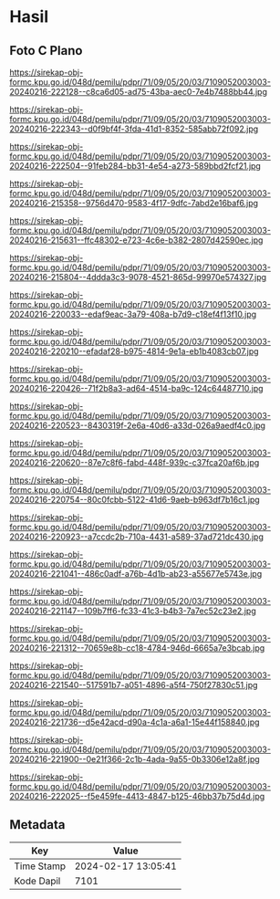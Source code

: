 # Hasil

## Foto C Plano

https://sirekap-obj-formc.kpu.go.id/048d/pemilu/pdpr/71/09/05/20/03/7109052003003-20240216-222128--c8ca6d05-ad75-43ba-aec0-7e4b7488bb44.jpg

https://sirekap-obj-formc.kpu.go.id/048d/pemilu/pdpr/71/09/05/20/03/7109052003003-20240216-222343--d0f9bf4f-3fda-41d1-8352-585abb72f092.jpg

https://sirekap-obj-formc.kpu.go.id/048d/pemilu/pdpr/71/09/05/20/03/7109052003003-20240216-222504--91feb284-bb31-4e54-a273-589bbd2fcf21.jpg

https://sirekap-obj-formc.kpu.go.id/048d/pemilu/pdpr/71/09/05/20/03/7109052003003-20240216-215358--9756d470-9583-4f17-9dfc-7abd2e16baf6.jpg

https://sirekap-obj-formc.kpu.go.id/048d/pemilu/pdpr/71/09/05/20/03/7109052003003-20240216-215631--ffc48302-e723-4c6e-b382-2807d42590ec.jpg

https://sirekap-obj-formc.kpu.go.id/048d/pemilu/pdpr/71/09/05/20/03/7109052003003-20240216-215804--4ddda3c3-9078-4521-865d-99970e574327.jpg

https://sirekap-obj-formc.kpu.go.id/048d/pemilu/pdpr/71/09/05/20/03/7109052003003-20240216-220033--edaf9eac-3a79-408a-b7d9-c18ef4f13f10.jpg

https://sirekap-obj-formc.kpu.go.id/048d/pemilu/pdpr/71/09/05/20/03/7109052003003-20240216-220210--efadaf28-b975-4814-9e1a-eb1b4083cb07.jpg

https://sirekap-obj-formc.kpu.go.id/048d/pemilu/pdpr/71/09/05/20/03/7109052003003-20240216-220426--71f2b8a3-ad64-4514-ba9c-124c64487710.jpg

https://sirekap-obj-formc.kpu.go.id/048d/pemilu/pdpr/71/09/05/20/03/7109052003003-20240216-220523--8430319f-2e6a-40d6-a33d-026a9aedf4c0.jpg

https://sirekap-obj-formc.kpu.go.id/048d/pemilu/pdpr/71/09/05/20/03/7109052003003-20240216-220620--87e7c8f6-fabd-448f-939c-c37fca20af6b.jpg

https://sirekap-obj-formc.kpu.go.id/048d/pemilu/pdpr/71/09/05/20/03/7109052003003-20240216-220754--80c0fcbb-5122-41d6-9aeb-b963df7b16c1.jpg

https://sirekap-obj-formc.kpu.go.id/048d/pemilu/pdpr/71/09/05/20/03/7109052003003-20240216-220923--a7ccdc2b-710a-4431-a589-37ad721dc430.jpg

https://sirekap-obj-formc.kpu.go.id/048d/pemilu/pdpr/71/09/05/20/03/7109052003003-20240216-221041--486c0adf-a76b-4d1b-ab23-a55677e5743e.jpg

https://sirekap-obj-formc.kpu.go.id/048d/pemilu/pdpr/71/09/05/20/03/7109052003003-20240216-221147--109b7ff6-fc33-41c3-b4b3-7a7ec52c23e2.jpg

https://sirekap-obj-formc.kpu.go.id/048d/pemilu/pdpr/71/09/05/20/03/7109052003003-20240216-221312--70659e8b-cc18-4784-946d-6665a7e3bcab.jpg

https://sirekap-obj-formc.kpu.go.id/048d/pemilu/pdpr/71/09/05/20/03/7109052003003-20240216-221540--517591b7-a051-4896-a5f4-750f27830c51.jpg

https://sirekap-obj-formc.kpu.go.id/048d/pemilu/pdpr/71/09/05/20/03/7109052003003-20240216-221736--d5e42acd-d90a-4c1a-a6a1-15e44f158840.jpg

https://sirekap-obj-formc.kpu.go.id/048d/pemilu/pdpr/71/09/05/20/03/7109052003003-20240216-221900--0e21f366-2c1b-4ada-9a55-0b3306e12a8f.jpg

https://sirekap-obj-formc.kpu.go.id/048d/pemilu/pdpr/71/09/05/20/03/7109052003003-20240216-222025--f5e459fe-4413-4847-b125-46bb37b75d4d.jpg


## Metadata

| Key        | Value               |
| ---------- | ------------------- |
| Time Stamp | 2024-02-17 13:05:41 |
| Kode Dapil | 7101                |



